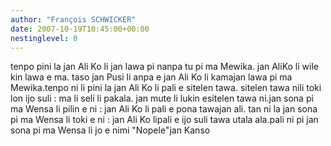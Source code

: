 ```yaml
---
author: "François SCHWICKER"
date: 2007-10-19T10:45:00+00:00
nestinglevel: 0
---
```

tenpo pini la jan Ali Ko li jan lawa pi nanpa tu pi ma Mewika. jan AliKo li wile kin lawa e ma. taso jan Pusi li anpa e jan Ali Ko li kamajan lawa pi ma Mewika.tenpo ni li pini la jan Ali Ko li pali e sitelen tawa. sitelen tawa nili toki lon ijo suli : ma li seli li pakala. jan mute li lukin esitelen tawa ni.jan sona pi ma Wensa li pilin e ni : jan Ali Ko li pali e pona tawajan ali. tan ni la jan sona pi ma Wensa li toki e ni : jan Ali Ko lipali e ijo suli tawa utala ala.pali ni pi jan sona pi ma Wensa li jo e nimi "Nopele"jan Kanso